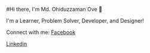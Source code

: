 #Hi there, I'm Md. Ohiduzzaman Ove 👋

I'm a Learner, Problem Solver, Developer, and Designer!

Connect with me:
[Facebook](https://cdn2.vectorstock.com/i/1000x1000/03/81/facebook-logo-icon-vector-27990381.jpg)

[Linkedin](https://cdn-icons-png.flaticon.com/512/145/145807.png)

<!--

- 🔭 I’m currently working on ...
- 🌱 I’m currently learning ...
- 👯 I’m looking to collaborate on ...
- 🤔 I’m looking for help with ...
- 💬 Ask me about ...
- 📫 How to reach me: ...
- 😄 Pronouns: ...
- ⚡ Fun fact: ...
-->
